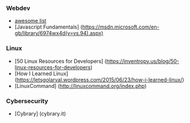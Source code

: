 ### Webdev
* [awesome list](https://github.com/sindresorhus/awesome)
* [Javascript Fundamentals] (https://msdn.microsoft.com/en-gb/library/6974wx4d(v=vs.94).aspx)

### Linux
* [50 Linux Resources for Developers] (https://inventropy.us/blog/50-linux-resources-for-developers)
* [How I Learned Linux] (https://letsgolarval.wordpress.com/2015/06/23/how-i-learned-linux/)
* [LinuxCommand] (http://linuxcommand.org/index.php)

### Cybersecurity
* [Cybrary] (cybrary.it)
